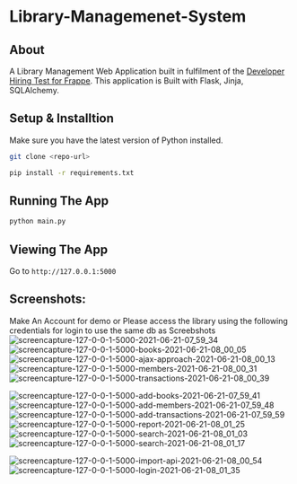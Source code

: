 # Library-Managemenet-System


## **About**

A Library Management Web Application built in fulfilment of the [Developer Hiring Test for Frappe](https://frappe.io/dev-hiring-test). This application is Built with Flask, Jinja, SQLAlchemy.
## Setup & Installtion

Make sure you have the latest version of Python installed.

```bash
git clone <repo-url>
```

```bash
pip install -r requirements.txt
```

## Running The App

```bash
python main.py
```

## Viewing The App

Go to `http://127.0.0.1:5000`


## **Screenshots:**


Make An Account for demo or Please access the library using the following credentials for login to use the same db as Screebshots
![screencapture-127-0-0-1-5000-2021-06-21-07_59_34](https://user-images.githubusercontent.com/67339426/122699550-3b1aab00-d267-11eb-8a47-924c71fdaefb.png)
![screencapture-127-0-0-1-5000-books-2021-06-21-08_00_05](https://user-images.githubusercontent.com/67339426/122699562-3e159b80-d267-11eb-8ed9-320c08ad7848.png)
![screencapture-127-0-0-1-5000-ajax-approach-2021-06-21-08_00_13](https://user-images.githubusercontent.com/67339426/122699558-3ce46e80-d267-11eb-9932-abee489fc1a0.png)
![screencapture-127-0-0-1-5000-members-2021-06-21-08_00_31](https://user-images.githubusercontent.com/67339426/122699574-44a41300-d267-11eb-931a-4d331437bc8b.png)
![screencapture-127-0-0-1-5000-transactions-2021-06-21-08_00_39](https://user-images.githubusercontent.com/67339426/122699542-38b85100-d267-11eb-8a4a-482b7874d0ab.png)

![screencapture-127-0-0-1-5000-add-books-2021-06-21-07_59_41](https://user-images.githubusercontent.com/67339426/122699553-3bb34180-d267-11eb-88bc-28e1e1e53061.png)
![screencapture-127-0-0-1-5000-add-members-2021-06-21-07_59_48](https://user-images.githubusercontent.com/67339426/122699554-3bb34180-d267-11eb-86c4-c81ceb0a59fd.png)
![screencapture-127-0-0-1-5000-add-transactions-2021-06-21-07_59_59](https://user-images.githubusercontent.com/67339426/122699556-3c4bd800-d267-11eb-82db-9c46c8ac3653.png)
![screencapture-127-0-0-1-5000-report-2021-06-21-08_01_25](https://user-images.githubusercontent.com/67339426/122699577-453ca980-d267-11eb-9689-296ab22429ab.png)
![screencapture-127-0-0-1-5000-search-2021-06-21-08_01_03](https://user-images.githubusercontent.com/67339426/122699579-466dd680-d267-11eb-950d-5094f6a4c38d.png)
![screencapture-127-0-0-1-5000-search-2021-06-21-08_01_17](https://user-images.githubusercontent.com/67339426/122699581-47066d00-d267-11eb-9ed0-f90c2d0d9a84.png)

![screencapture-127-0-0-1-5000-import-api-2021-06-21-08_00_54](https://user-images.githubusercontent.com/67339426/122699563-3fdf5f00-d267-11eb-84b3-3db632f0c3e3.png)
![screencapture-127-0-0-1-5000-login-2021-06-21-08_01_35](https://user-images.githubusercontent.com/67339426/122699571-4372e600-d267-11eb-8007-9e7d9e91f32a.png)

